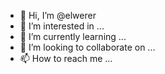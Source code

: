 - 👋 Hi, I’m @elwerer
- 👀 I’m interested in ...
- 🌱 I’m currently learning ...
- 💞️ I’m looking to collaborate on ...
- 📫 How to reach me ...

<!---
elwerer/elwerer is a ✨ special ✨ repository because its `README.md` (this file) appears on your GitHub profile.
You can click the Preview link to take a look at your changes.
--->
